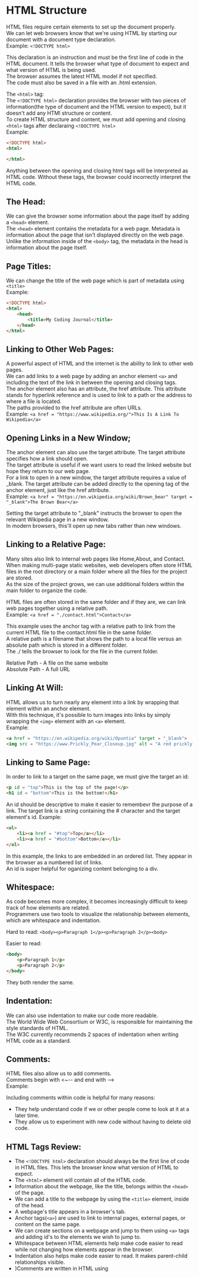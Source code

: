# __HTML Structure__
HTML files require certain elements to set up the document properly.\
We can let web browsers know that we're using HTML by starting our document with a document type declaration.\
Example:
`<!DOCTYPE html>`

This declaration is an instruction and must be the first line of code in the HTML document. It tells the browser what type of document to expect and what version of HTML is being used.\
The browser assumes the latest HTML model if not specified.\
The code must also be saved in a file with an .html extension.

The `<html>` tag:\
The `<!DOCTYPE html>` declaration provides the browser with two pieces of information(the type of document and the HTML version to expect), but it doesn't add any HTMl structure or content.\
To create HTML structure and content, we must add opening and closing `<html>` tags after declaraing `<!DOCTYPE html>`\
Example:
```html
<!DOCTYPE html>
<html>

</html>
```

Anything between the opening and closing html tags will be interpreted as HTML code. Without these tags, the browser could incorrectly interpret the HTML code.

## __The Head:__
We can give the browser some information about the page itself by adding a `<head>` element.\
The `<head>` element contains the metadata for a web page. Metadata is information about the page that isn't displayed directly on the web page.\
Unlike the information inside of the `<body>` tag, the metadata in the head is information about the page itself.

## __Page Titles:__
We can change the title of the web page which is part of metadata using `<title>`\
Example:
```html
<!DOCTYPE html>
<html>
	<head>
		<title>My Coding Journal</title>
	</head>
</html>
```

## __Linking to Other Web Pages:__
A powerful aspect of HTML and the internet is the ability to link to other web pages.\
We can add links to a web page by adding an anchor element `<a>` and including the text of the link in between the opening and closing tags.\
The anchor element also has an attribute, the href attribute. This attribute stands for hyperlink reference and is used to link to a path or the address to where a file is located.\
The paths provided to the href attribute are often URLs.\
Example:
`<a href = "https://www.wikipedia.org/">This Is A Link To Wikipedia</a>`

## __Opening Links in a New Window;__
The anchor element can also use the target attribute. The target attribute specifies how a link should open.\
The target attribute is useful if we want users to read the linked website but hope they return to our web page.\
For a link to open in a new window, the target attribute requires a value of _blank. The target attribute can be added directly to the opening tag of the anchor element, just like the href attribute.\
Example:
`<a href = "https://en.wikipedia.org/wiki/Brown_bear" target = "_blank">The Brown Bear</a>`

Setting the target attribute to "_blank" instructs the browser to open the relevant Wikipedia page in a new window.\
In modern browsers, this'll open up new tabs rather than new windows.

## __Linking to a Relative Page:__
Many sites also link to internal web pages like Home,About, and Contact.\
When making multi-page static websites, web developers often store HTML files in the root directory or a main folder where all the files for the project are stored.\
As the size of the project grows, we can use additional folders within the main folder to organize the code.

HTML files are often stored in the same folder and if they are, we can link web pages together using a relative path.\
Example:
`<a href = "./contact.html">Contact</a>`

This example uses the anchor tag with a relative path to link from the current HTML file to the contact.html file in the same folder.\
A relative path is a filename that shows the path to a local file  versus an absolute path which is stored in a different folder.\
The ./ tells the browser to look for the file in the current folder.

Relative Path - A file on the same website\
Absolute Path - A full URL

## __Linking At Will:__
HTML allows us to turn nearly any element into a link by wrapping that element within an anchor element.\
With this technique, it's possible to turn images into links by simply wrapping the `<img>` element with an `<a>` element.\
Example:
```html
<a href = "https://en.wikipedia.org/wiki/Opuntia" target = "_blank">
<img src = "https://www.Prickly_Pear_Closeup.jpg" alt = "A red prickly pear fruit"/></a>
```
## __Linking to Same Page:__
In order to link to a target on the same page, we must give the target an id:
```html
<p id = "top">This is the top of the page!</p>
<h1 id = "bottom">This is the bottom!</h1>
```
An id should be descriptive to make it easier to remembevr the purpose of a link. The target link is a string containing the # character and the target element's id.
Example:
```html
<ol>
	<li><a href = "#top">Top</a></li>
	<li><a href = "#bottom">Bottom</a></li>
</ol>
```

In this example, the links to are embedded in an ordered list. They appear in the browser as a numbered list of links.\
An id is super helpful for oganizing content belonging to a div.

## __Whitespace:__
As code becomes more complex, it becomes increasingly difficult to keep track of how elements are related. \
Programmers use two tools to visualize the relationship between elements, which are whitespace and indentation.

Hard to read:
`<body><p>Paragraph 1</p><p>Paragraph 2</p><body>`

Easier to read:
```html
<body>
	<p>Paragraph 1</p>
	<p>Paragraph 2</p>
</body>
```
They both render the same.

## __Indentation:__
We can also use indentation to make our code more readable.\
The World Wide Web Consortium or W3C, is responsible for maintaining the style standards of HTML.\
The W3C currently recommends 2 spaces of indentation when writing HTML code as a standard.

## __Comments:__
HTML files also allow us to add comments.\
Comments begin with <~-- and end with -->\
Example:
<!-- This is a comment that the browser will not display. -->

Including comments within code is helpful for many reasons:
- They help understand code if we or other people come to look at it at a later time.
- They allow us to experiment with new code without having to delete old code.

## __HTML Tags Review:__
- The `<!DOCTYPE html>` declaration should always be the first line of code in HTML files. This lets the browser know what version of HTML to expect.
- The `<html>` element will contain all of the HTML code.
- Information about the webpage, like the title, belongs within the `<head>` of the page.
- We can add a title to the webpage by using the `<title>` element, inside of the head.
- A webpage's title appears in a browser's tab.
- Anchor tags(`<a>`) are used to link to internal pages, external pages, or content on the same page.
- We can create sections on a webpage and jump to them using `<a>` tags and adding id's to the elements we wish to jump to.
- Whitespace between HTML elements help make code easier to read while not changing how elements appear in the browser.
- Indentation also helps make code easier to read. It makes parent-child relationships visible.
- )Comments are written in HTML using <!-- comment -->



